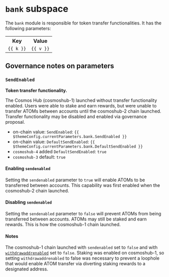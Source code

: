 # `bank` subspace

The `bank` module is responsible for token transfer functionalities. It has the
following parameters:

<table>
    <tr>
        <th>Key</th>
        <th>Value</th>
    </tr>
    <tr v-for="(v,k) in $themeConfig.currentParameters.bank">
        <td><a :href="'#'+k"><code>{{ k }}</code></a></td>
        <td><code>{{ v }}</code></td>
    </tr>
</table>

## Governance notes on parameters

### `SendEnabled`

**Token transfer functionality.**

The Cosmos Hub (cosmoshub-1) launched without transfer functionality enabled.
Users were able to stake and earn rewards, but were unable to transfer ATOMs
between accounts until the cosmoshub-2 chain launched. Transfer functionality
may be disabled and enabled via governance proposal.

- on-chain value: `SendEnabled`:
  `{{ $themeConfig.currentParameters.bank.SendEnabled }}`
- on-chain value: `DefaultSendEnabled`:
  `{{ $themeConfig.currentParameters.bank.DefaultSendEnabled }}`
- `cosmoshub-4` added `DefaultSendEnabled`: `true`
- `cosmoshub-3` default: `true`

#### Enabling `sendenabled`

Setting the `sendenabled` parameter to `true` will enable ATOMs to be
transferred between accounts. This capability was first enabled when the
cosmoshub-2 chain launched.

#### Disabling `sendenabled`

Setting the `sendenabled` parameter to `false` will prevent ATOMs from being
transferred between accounts. ATOMs may still be staked and earn rewards. This
is how the cosmoshub-1 chain launched.

#### Notes

The cosmoshub-1 chain launched with `sendenabled` set to `false` and with
[`withdrawaddrenabled`](./Distribution.md#4-withdrawaddrenabled) set to `false`.
Staking was enabled on cosmoshub-1, so setting `withdrawaddrenabled` to false
was necessary to prevent a loophole that would enable ATOM transfer via
diverting staking rewards to a designated address.
